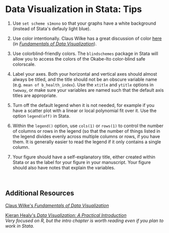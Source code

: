 # Data Visualization in Stata: Tips

1. Use `set scheme s1mono` so that your graphs have a white background (instead of Stata's defauly light blue).

2. Use color intentionally.  Claus Wilke has a great discussion of color [here](https://clauswilke.com/dataviz/color-basics.html) 
(in [_Fundamentals of Data Visualization_](https://clauswilke.com/dataviz/index.html)).  

3. Use colorblind-friendly colors.  The `blindschemes` package in Stata will allow you to access the colors of the Okabe-Ito color-blind safe colorscale.  

4. Label your axes.  Both your horizontal and vertical axes should almost always be titled, and the title should not be an obscure variable name (e.g. `mean of b_health_index`).  Use the `xtitle` and `ytitle` options in `twoway`, or make sure your variables are named such that the default axis titles are appropriate.

5. Turn off the default legend when it is not needed, for example if you have a scatter plot with a linear or local polynomial fit over it.  Use the option `legend(off)` in Stata.

6. Within the `legend()` option, use `cols(1)` or `rows(1)` to control the number of columns or rows in the legend (so that the number of things listed in the legend divides evenly across multiple columns or rows, if you have them.  It is generally easier to read the legend if it only contains a single column.

7. Your figure should have a self-explanatory title, either created within Stata or as the label for your figure in your manuscript.  Your figure should also have notes that explain the variables.  


<br>

## Additional Resources

[Claus Wilke's _Fundamentals of Data Visualization_](https://clauswilke.com/dataviz/)  

[Kieran Healy's _Data Visualization:  A Practical Introduction_](https://socviz.co/)  
_Very focused on R, but the intro chapter is worth reading even if you plan to work in Stata._  

